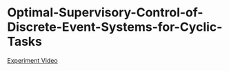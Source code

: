 # Optimal-Supervisory-Control-of-Discrete-Event-Systems-for-Cyclic-Tasks
[Experiment Video](https://www.youtube.com/watch?v=4HcsIxA2j0U)

